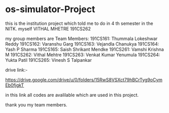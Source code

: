 # os-simulator-Project

this is the institution  project which told me to do in 4 th semester in the NITK.
myself VITHAL MHETRE 191CS262

my group members are
Team Members:
191CS161: Thummala Lokeshwar Reddy
191CS162: Varanshu Garg
191CS163: Vejandla Chanukya
191CS164: Yash P Sharma
191CS165: Saish Shrikant Mendke
191CS261: Vamshi Krishna M
191CS262: Vithal Mehtre
191CS263: Venkat Kumar Yenumula
191CS264: Yukta Patil
191CS265: Vinesh S Talpankar 

drive link:-

https://drive.google.com/drive/u/0/folders/15RwS8VSXct79hBCrTyg9oCymEb0fjgkT

in this link all codes are avalilable  which are used in this project.

thank you  my team members.
